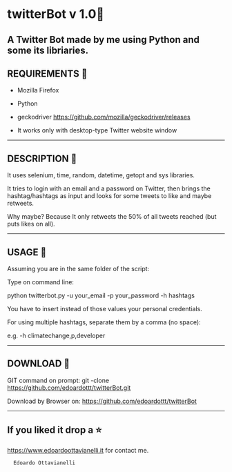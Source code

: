 # twitterBot v 1.0🤖
A Twitter Bot made by me using Python and some its libriaries.
------------------------------------------------------------
REQUIREMENTS 📣
-----------------------------------------------------
- Mozilla Firefox

- Python 

- geckodriver https://github.com/mozilla/geckodriver/releases

- It works only with desktop-type Twitter website window

-------------------------------------------------
DESCRIPTION 🔦
-------------------------------------------------
It uses selenium, time, random, datetime, getopt and sys libraries.

It tries to login with an email and a password on Twitter, then brings the hashtag/hashtags as input and looks for
some tweets to like and maybe retweets.

Why maybe? Because It only retweets the 50% of all tweets reached (but puts likes on all).

-------------------------------------------------
USAGE 🚀
-------------------------------------------------
Assuming you are in the same folder of the script:

Type on command line:

python twitterbot.py -u your_email -p your_password -h hashtags

You have to insert instead of those values your personal credentials.

For using multiple hashtags, separate them by a comma (no space):

e.g. -h climatechange,p,developer

-------------------------------------------------
DOWNLOAD 📡
-------------------------------------------------

GIT command on prompt: git -clone https://github.com/edoardottt/twitterBot.git

Download by Browser on: https://github.com/edoardottt/twitterBot

--------------------------
If you liked it drop a :star:
--------------------------

https://www.edoardoottavianelli.it for contact me.


      Edoardo Ottavianelli
